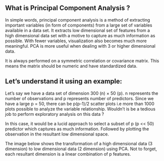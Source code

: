 ## What is Principal Component Analysis ?
In simple words, principal component analysis is a method of extracting important variables (in form of components) from a large set of variables available in a data set. It extracts low dimensional set of features from a high dimensional data set with a motive to capture as much information as possible. With fewer variables, visualization also becomes much more meaningful. PCA is more useful when dealing with 3 or higher dimensional data.

It is always performed on a symmetric correlation or covariance matrix. This means the matrix should be numeric and have standardized data.

## Let’s understand it using an example:

Let’s say we have a data set of dimension 300 (n) × 50 (p). n represents the number of observations and p represents number of predictors. Since we have a large p = 50, there can be p(p-1)/2 scatter plots i.e more than 1000 plots possible to analyze the variable relationship. Wouldn’t is be a tedious job to perform exploratory analysis on this data ?

In this case, it would be a lucid approach to select a subset of p (p << 50) predictor which captures as much information. Followed by plotting the observation in the resultant low dimensional space.

The image below shows the transformation of a high dimensional data (3 dimension) to low dimensional data (2 dimension) using PCA. Not to forget, each resultant dimension is a linear combination of p features.
